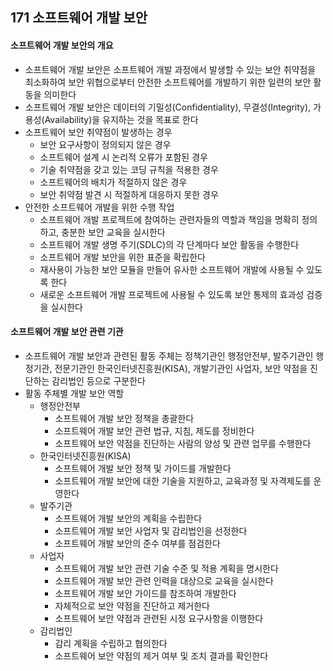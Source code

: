 ## 171 소프트웨어 개발 보안

#### 소프트웨어 개발 보안의 개요

- 소프트웨어 개발 보안은 소프트웨어 개발 과정에서 발생할 수 있는 보안 취약점을 최소화하여 보안 위협으로부터 안전한 소프트웨어를 개발하기 위한 일련의 보안 활동을 의미한다
- 소프트웨어 개발 보안은 데이터의 기밀성(Confidentiality), 무결성(Integrity), 가용성(Availability)을 유지하는 것을 목표로 한다
- 소프트웨어 보안 취약점이 발생하는 경우
  - 보안 요구사항이 정의되지 않은 경우
  - 소프트웨어 설계 시 논리적 오류가 포함된 경우
  - 기술 취약점을 갖고 있는 코딩 규칙을 적용한 경우
  - 소프트웨어의 배치가 적절하지 않은 경우
  - 보안 취약점 발견 시 적절하게 대응하지 못한 경우
- 안전한 소프트웨어 개발을 위한 수행 작업
  - 소프트웨어 개발 프로젝트에 참여하는 관련자들의 역할과 책임을 명확히 정의하고, 충분한 보안 교육을 실시한다
  - 소프트웨어 개발 생명 주기(SDLC)의 각 단계마다 보안 활동을 수행한다
  - 소프트웨어 개발 보안을 위한 표준을 확립한다
  - 재사용이 가능한 보안 모듈을 만들어 유사한 소프트웨어 개발에 사용될 수 있도록 한다
  - 새로운 소프트웨어 개발 프로젝트에 사용될 수 있도록 보안 통제의 효과성 검증을 실시한다



#### 소프트웨어 개발 보안 관련 기관

- 소프트웨어 개발 보안과 관련된 활동 주체는 정책기관인 행정안전부, 발주기관인 행정기관, 전문기관인 한국인터넷진흥원(KISA), 개발기관인 사업자, 보안 약점을 진단하는 감리법인 등으로 구분한다
- 활동 주체별 개발 보안 역할
  - 행정안전부
    - 소프트웨어 개발 보안 정책을 총괄한다
    - 소프트웨어 개발 보안 관련 법규, 지침, 제도를 정비한다
    - 소프트웨어 보안 약점을 진단하는 사람의 양성 및 관련 업무를 수행한다
  - 한국인터넷진흥원(KISA)
    - 소프트웨어 개발 보안 정책 및 가이드를 개발한다
    - 소프트웨어 개발 보안에 대한 기술을 지원하고, 교육과정 및 자격제도를 운영한다
  - 발주기관
    - 소프트웨어 개발 보안의 계획을 수립한다
    - 소프트웨어 개발 보안 사업자 및 감리법인을 선정한다
    - 소프트웨어 개발 보안의 준수 여부를 점검한다
  - 사업자
    - 소프트웨어 개발 보안 관련 기술 수준 및 적용 계획을 명시한다
    - 소프트웨어 개발 보안 관련 인력을 대상으로 교육을 실시한다
    - 소프트웨어 개발 보안 가이드를 참조하여 개발한다
    - 자체적으로 보안 약점을 진단하고 제거한다
    - 소프트웨어 보안 약점과 관련된 시정 요구사항을 이행한다
  - 감리법인
    - 감리 계획을 수립하고 협의한다
    - 소프트웨어 보안 약점의 제거 여부 및 조치 결과를 확인한다